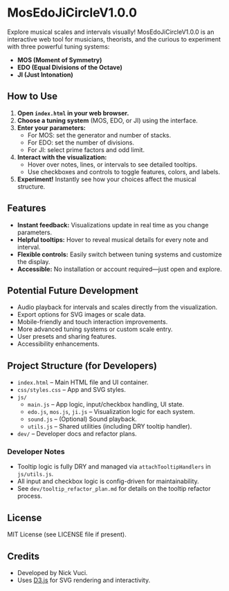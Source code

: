 # MosEdoJiCircleV1.0.0

Explore musical scales and intervals visually! MosEdoJiCircleV1.0.0 is an interactive web tool for musicians, theorists, and the curious to experiment with three powerful tuning systems:
- **MOS (Moment of Symmetry)**
- **EDO (Equal Divisions of the Octave)**
- **JI (Just Intonation)**

## How to Use
1. **Open `index.html` in your web browser.**
2. **Choose a tuning system** (MOS, EDO, or JI) using the interface.
3. **Enter your parameters:**
   - For MOS: set the generator and number of stacks.
   - For EDO: set the number of divisions.
   - For JI: select prime factors and odd limit.
4. **Interact with the visualization:**
   - Hover over notes, lines, or intervals to see detailed tooltips.
   - Use checkboxes and controls to toggle features, colors, and labels.
5. **Experiment!** Instantly see how your choices affect the musical structure.

## Features
- **Instant feedback:** Visualizations update in real time as you change parameters.
- **Helpful tooltips:** Hover to reveal musical details for every note and interval.
- **Flexible controls:** Easily switch between tuning systems and customize the display.
- **Accessible:** No installation or account required—just open and explore.

## Potential Future Development
- Audio playback for intervals and scales directly from the visualization.
- Export options for SVG images or scale data.
- Mobile-friendly and touch interaction improvements.
- More advanced tuning systems or custom scale entry.
- User presets and sharing features.
- Accessibility enhancements.

## Project Structure (for Developers)
- `index.html` – Main HTML file and UI container.
- `css/styles.css` – App and SVG styles.
- `js/`
  - `main.js` – App logic, input/checkbox handling, UI state.
  - `edo.js`, `mos.js`, `ji.js` – Visualization logic for each system.
  - `sound.js` – (Optional) Sound playback.
  - `utils.js` – Shared utilities (including DRY tooltip handler).
- `dev/` – Developer docs and refactor plans.

### Developer Notes
- Tooltip logic is fully DRY and managed via `attachTooltipHandlers` in `js/utils.js`.
- All input and checkbox logic is config-driven for maintainability.
- See `dev/tooltip_refactor_plan.md` for details on the tooltip refactor process.

## License
MIT License (see LICENSE file if present).

## Credits
- Developed by Nick Vuci.
- Uses [D3.js](https://d3js.org/) for SVG rendering and interactivity.
